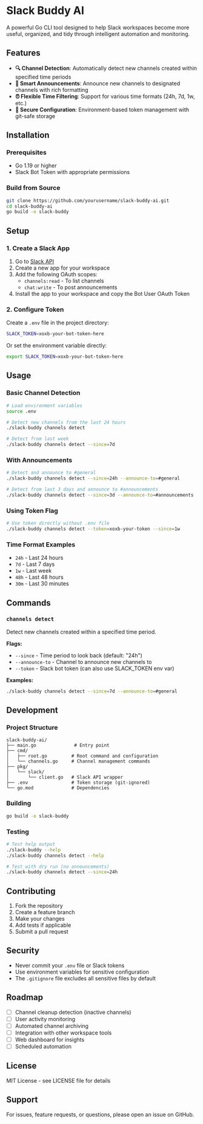 # Slack Buddy AI

A powerful Go CLI tool designed to help Slack workspaces become more useful, organized, and tidy through intelligent automation and monitoring.

## Features

- **🔍 Channel Detection**: Automatically detect new channels created within specified time periods
- **📢 Smart Announcements**: Announce new channels to designated channels with rich formatting
- **⏰ Flexible Time Filtering**: Support for various time formats (24h, 7d, 1w, etc.)
- **🔐 Secure Configuration**: Environment-based token management with git-safe storage

## Installation

### Prerequisites
- Go 1.19 or higher
- Slack Bot Token with appropriate permissions

### Build from Source
```bash
git clone https://github.com/yourusername/slack-buddy-ai.git
cd slack-buddy-ai
go build -o slack-buddy
```

## Setup

### 1. Create a Slack App
1. Go to [Slack API](https://api.slack.com/apps)
2. Create a new app for your workspace
3. Add the following OAuth scopes:
   - `channels:read` - To list channels
   - `chat:write` - To post announcements
4. Install the app to your workspace and copy the Bot User OAuth Token

### 2. Configure Token
Create a `.env` file in the project directory:
```bash
SLACK_TOKEN=xoxb-your-bot-token-here
```

Or set the environment variable directly:
```bash
export SLACK_TOKEN=xoxb-your-bot-token-here
```

## Usage

### Basic Channel Detection
```bash
# Load environment variables
source .env

# Detect new channels from the last 24 hours
./slack-buddy channels detect

# Detect from last week
./slack-buddy channels detect --since=7d
```

### With Announcements
```bash
# Detect and announce to #general
./slack-buddy channels detect --since=24h --announce-to=#general

# Detect from last 3 days and announce to #announcements
./slack-buddy channels detect --since=3d --announce-to=#announcements
```

### Using Token Flag
```bash
# Use token directly without .env file
./slack-buddy channels detect --token=xoxb-your-token --since=1w
```

### Time Format Examples
- `24h` - Last 24 hours
- `7d` - Last 7 days
- `1w` - Last week
- `48h` - Last 48 hours
- `30m` - Last 30 minutes

## Commands

### `channels detect`
Detect new channels created within a specified time period.

**Flags:**
- `--since` - Time period to look back (default: "24h")
- `--announce-to` - Channel to announce new channels to
- `--token` - Slack bot token (can also use SLACK_TOKEN env var)

**Examples:**
```bash
./slack-buddy channels detect --since=7d --announce-to=#general
```

## Development

### Project Structure
```
slack-buddy-ai/
├── main.go              # Entry point
├── cmd/
│   ├── root.go         # Root command and configuration
│   └── channels.go     # Channel management commands
├── pkg/
│   └── slack/
│       └── client.go   # Slack API wrapper
├── .env                # Token storage (git-ignored)
└── go.mod              # Dependencies
```

### Building
```bash
go build -o slack-buddy
```

### Testing
```bash
# Test help output
./slack-buddy --help
./slack-buddy channels detect --help

# Test with dry run (no announcements)
./slack-buddy channels detect --since=24h
```

## Contributing

1. Fork the repository
2. Create a feature branch
3. Make your changes
4. Add tests if applicable
5. Submit a pull request

## Security

- Never commit your `.env` file or Slack tokens
- Use environment variables for sensitive configuration
- The `.gitignore` file excludes all sensitive files by default

## Roadmap

- [ ] Channel cleanup detection (inactive channels)
- [ ] User activity monitoring
- [ ] Automated channel archiving
- [ ] Integration with other workspace tools
- [ ] Web dashboard for insights
- [ ] Scheduled automation

## License

MIT License - see LICENSE file for details

## Support

For issues, feature requests, or questions, please open an issue on GitHub.